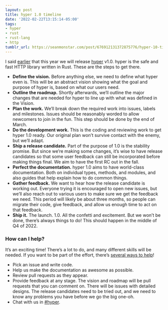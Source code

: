 ```yaml
---
layout: post
title: hyper 1.0 timeline
date: '2022-02-22T13:15:14-05:00'
tags:
- hyper
- rust
- rust-lang
- http
tumblr_url: https://seanmonstar.com/post/676912131372875776/hyper-10-timeline
---
```

I said [earlier](https://seanmonstar.com/blog/hyper-ish-2021-in-review/) that this year we will release [hyper](https://hyper.rs) v1.0. hyper is the safe and fast HTTP library written in Rust. These are the steps to get there.

- **Define the vision.** Before anything else, we need to define what hyper even is. This will be an abstract vision showing what the goal and purpose of hyper is, based on what our users need.
- **Outline the roadmap.** Shortly afterwards, we’ll outline the major changes that are needed for hyper to line up with what was defined in the Vision.
- **Plan the work.** We’ll break down the required work into issues, labels and milestones. Issues should be reasonably worded to allow newcomers to join in the fun. This step should be done by the end of March.
- **Do the development work.** This is the coding and reviewing work to get hyper 1.0 ready. Our original plan won’t survive contact with the enemy, but we’ll adapt.
- **Ship a release candidate.** Part of the purpose of 1.0 is the stability promise. But since we’re making some changes, it’s wise to have release candidates so that some user feedback can still be incorporated before making things final. We aim to have the first RC out in the fall.
- **Perfect the documentation.** hyper 1.0 aims to have world-class documentation. Both on individual types, methods, and modules, and also guides that help explain how to do common things.
- **Gather feedback.** We want to hear how the release candidate is working out. Everyone trying it is encouraged to open new issues, but we’ll also reach out to various users to make sure we get the feedback we need. This period will likely be about three months, so people can migrate their code, give feedback, and allow us enough time to act on that feedback.
- **Ship it.** The launch. 1.0. All the confetti and excitement. But we won’t be done, there’s always things to do! This should happen in the middle of Q4 of 2022.

### How can I help?

It’s an exciting time! There’s a lot to do, and many different skills will be needed. If you want to be part of the effort, there’s [several ways to help](https://github.com/hyperium/hyper/blob/master/CONTRIBUTING.md)!

- Pick an issue and write code.
- Help us make the documentation as awesome as possible.
- Review pull requests as they appear.
- Provide feedback at any stage. The vision and roadmap will be pull requests that you can comment on. There will be issues with detailed designs. The release candidates need to be tried out, and we need to know any problems you have before we go the big one-oh.
- Chat with us in [#hyper](https://discord.gg/kkwpueZ).
